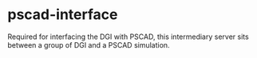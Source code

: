 pscad-interface
===============

Required for interfacing the DGI with PSCAD, this intermediary server sits between a group of DGI and a PSCAD simulation.
